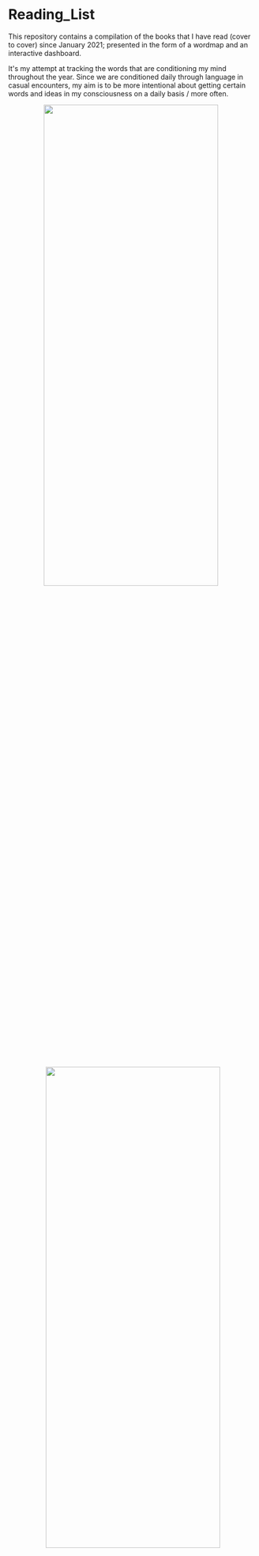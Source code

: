 # Reading_List

This repository contains a compilation of the books that I have read (cover to cover) since January 2021; presented in the form of a wordmap and an interactive dashboard.

It's my attempt at tracking the words that are conditioning my mind throughout the year. Since we are conditioned daily through language in casual encounters, my aim is to be more intentional about getting certain words and ideas in my consciousness on a daily basis / more often.

<p  align="center">
  <img  src="https://github.com/Sonya-7/Reading_List/assets/92489108/cde44f7f-f7d2-4667-97ec-181ab4dab112" width="353" height=50%/>
  &nbsp;
  <img  src="https://github.com/Sonya-7/Reading_List/assets/92489108/34bcc875-0ce4-425f-8742-b576b937c27a" width="353" height=50%/>
  
</P>
  
  <p  align="center">
   <img  src="https://github.com/Sonya-7/Reading_List/assets/92489108/7d21eae0-b399-41e9-9d61-603a7791f65a" />
  
  <img  src="https://github.com/Sonya-7/Reading_List/assets/92489108/1f4d2208-392f-46e4-9fd6-220ff86f0049" width=75% height=75%/>
 
</P>





